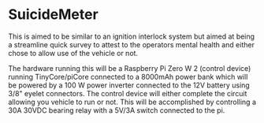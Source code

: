 # SuicideMeter
This is aimed to be similar to an ignition interlock system but aimed at being a streamline quick survey to attest to the operators mental health and either chose to allow use of the vehicle or not. 

The hardware running this will be a Raspberry Pi Zero W 2 (control device) running TinyCore/piCore connected to a 8000mAh power bank which will be powered by a 100 W power inverter connected to the 12V battery using 3/8" eyelet connectors. The control device will either complete the circuit allowing you vehicle to run or not. This will be accomplished by controlling a 30A 30VDC bearing relay with a 5V/3A switch connected to the pi.
